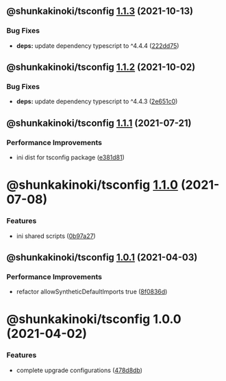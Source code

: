 ## @shunkakinoki/tsconfig [1.1.3](https://github.com/shunkakinoki/configurations/compare/@shunkakinoki/tsconfig@1.1.2...@shunkakinoki/tsconfig@1.1.3) (2021-10-13)

### Bug Fixes

- **deps:** update dependency typescript to ^4.4.4 ([222dd75](https://github.com/shunkakinoki/configurations/commit/222dd751f7bde652ac380a9be279c374945d0b73))

## @shunkakinoki/tsconfig [1.1.2](https://github.com/shunkakinoki/configurations/compare/@shunkakinoki/tsconfig@1.1.1...@shunkakinoki/tsconfig@1.1.2) (2021-10-02)

### Bug Fixes

- **deps:** update dependency typescript to ^4.4.3 ([2e651c0](https://github.com/shunkakinoki/configurations/commit/2e651c0e014f59065d6b952b0ef01f6100371057))

## @shunkakinoki/tsconfig [1.1.1](https://github.com/shunkakinoki/configurations/compare/@shunkakinoki/tsconfig@1.1.0...@shunkakinoki/tsconfig@1.1.1) (2021-07-21)

### Performance Improvements

- ini dist for tsconfig package ([e381d81](https://github.com/shunkakinoki/configurations/commit/e381d81c5f332df90052430f888a962852e50d52))

# @shunkakinoki/tsconfig [1.1.0](https://github.com/shunkakinoki/configurations/compare/@shunkakinoki/tsconfig@1.0.1...@shunkakinoki/tsconfig@1.1.0) (2021-07-08)

### Features

- ini shared scripts ([0b97a27](https://github.com/shunkakinoki/configurations/commit/0b97a270fa11b6c6d89562b9e872e1dde64d4d75))

## @shunkakinoki/tsconfig [1.0.1](https://github.com/shunkakinoki/configurations/compare/@shunkakinoki/tsconfig@1.0.0...@shunkakinoki/tsconfig@1.0.1) (2021-04-03)

### Performance Improvements

- refactor allowSyntheticDefaultImports true ([8f0836d](https://github.com/shunkakinoki/configurations/commit/8f0836d49e88ab56ad436d82168a2e7e9e42f4ad))

# @shunkakinoki/tsconfig 1.0.0 (2021-04-02)

### Features

- complete upgrade configurations ([478d8db](https://github.com/shunkakinoki/configurations/commit/478d8db3afc1157e242d47bc9439256b18849952))
